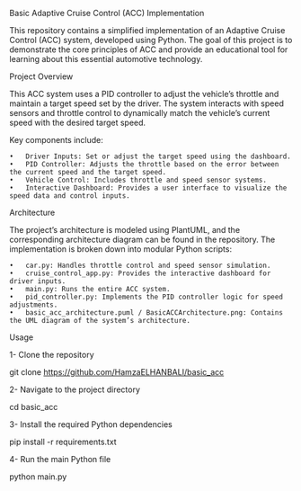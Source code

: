 Basic Adaptive Cruise Control (ACC) Implementation

This repository contains a simplified implementation of an Adaptive Cruise Control (ACC) system, developed using Python. The goal of this project is to demonstrate the core principles of ACC and provide an educational tool for learning about this essential automotive technology.

Project Overview

This ACC system uses a PID controller to adjust the vehicle’s throttle and maintain a target speed set by the driver. The system interacts with speed sensors and throttle control to dynamically match the vehicle’s current speed with the desired target speed.

Key components include:

	•	Driver Inputs: Set or adjust the target speed using the dashboard.
	•	PID Controller: Adjusts the throttle based on the error between the current speed and the target speed.
	•	Vehicle Control: Includes throttle and speed sensor systems.
	•	Interactive Dashboard: Provides a user interface to visualize the speed data and control inputs.

Architecture

The project’s architecture is modeled using PlantUML, and the corresponding architecture diagram can be found in the repository. The implementation is broken down into modular Python scripts:

	•	car.py: Handles throttle control and speed sensor simulation.
	•	cruise_control_app.py: Provides the interactive dashboard for driver inputs.
	•	main.py: Runs the entire ACC system.
	•	pid_controller.py: Implements the PID controller logic for speed adjustments.
	•	basic_acc_architecture.puml / BasicACCArchitecture.png: Contains the UML diagram of the system’s architecture.


Usage

1- Clone the repository

git clone https://github.com/HamzaELHANBALI/basic_acc

2- Navigate to the project directory

cd basic_acc

3- Install the required Python dependencies 

pip install -r requirements.txt

4- Run the main Python file

python main.py
